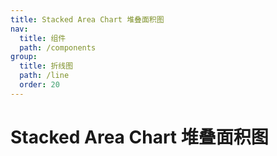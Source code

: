```yaml
---
title: Stacked Area Chart 堆叠面积图
nav:
  title: 组件
  path: /components
group:
  title: 折线图
  path: /line
  order: 20
---
```


# Stacked Area Chart 堆叠面积图

<code src="./.demos/stacked-area.tsx"></code>
